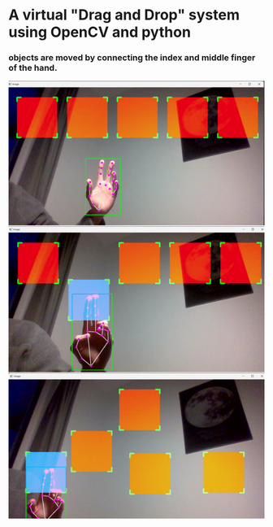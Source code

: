 # A virtual "Drag and Drop" system using OpenCV and python
### objects are moved by connecting the index and middle finger of the hand.

![Drag and Drop](https://github.com/egbusko/trial-projects/blob/main/Virtual%20Drag%20and%20Drop/drag_drop.png)
